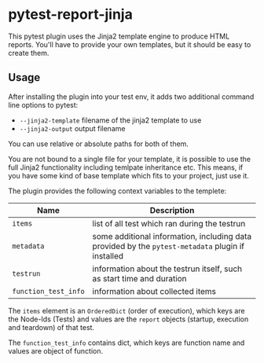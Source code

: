 pytest-report-jinja
===================

This pytest plugin uses the Jinja2 template engine to produce HTML reports. 
You'll have to provide your own templates, but it should be easy to create them.

## Usage

After installing the plugin into your test env, it adds two additional command line options to pytest:
* ``--jinja2-template`` filename of the jinja2 template to use
* ``--jinja2-output`` output filename

You can use relative or absolute paths for both of them. 

You are not bound to a single file for your template, 
it is possible to use the full Jinja2 functionality
including temlpate inheritance etc. This means, if you
have some kind of base template which fits to your project,
just use it.

The plugin provides the following context variables to the templete:

| Name | Description |
| ---- | ----------- |
| ``items`` | list of all test which ran during the testrun | 
| ``metadata`` | some additional information, including data provided by the ``pytest-metadata`` plugin if installed| 
| ``testrun`` | information about the testrun itself, such as start time and duration|
| ``function_test_info`` | information about collected items |

The ``items`` element is an ``OrderedDict`` (order of execution), which keys are the Node-Ids (Tests) and values are the ``report`` objects (startup, execution and teardown) of that test.

The ``function_test_info`` contains dict, which keys are function name and values are object of function.



